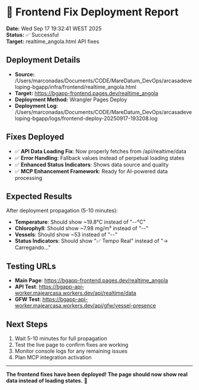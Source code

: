 # 🚀 Frontend Fix Deployment Report

**Date:** Wed Sep 17 19:32:41 WEST 2025  
**Status:** ✅ Successful  
**Target:** realtime_angola.html API fixes

## Deployment Details

- **Source:** /Users/marconadas/Documents/CODE/MareDatum_DevOps/arcasadeveloping-bgapp/infra/frontend/realtime_angola.html
- **Target:** https://bgapp-frontend.pages.dev/realtime_angola
- **Deployment Method:** Wrangler Pages Deploy
- **Deployment Log:** /Users/marconadas/Documents/CODE/MareDatum_DevOps/arcasadeveloping-bgapp/logs/frontend-deploy-20250917-193208.log

## Fixes Deployed

- ✅ **API Data Loading Fix**: Now properly fetches from /api/realtime/data
- ✅ **Error Handling**: Fallback values instead of perpetual loading states
- ✅ **Enhanced Status Indicators**: Shows data source and quality
- ✅ **MCP Enhancement Framework**: Ready for AI-powered data processing

## Expected Results

After deployment propagation (5-10 minutes):
- **Temperature**: Should show ~19.8°C instead of "--°C"
- **Chlorophyll**: Should show ~7.98 mg/m³ instead of "--"
- **Vessels**: Should show ~53 instead of "--"
- **Status Indicators**: Should show "✅ Tempo Real" instead of "→ Carregando..."

## Testing URLs

- **Main Page**: https://bgapp-frontend.pages.dev/realtime_angola
- **API Test**: https://bgapp-api-worker.majearcasa.workers.dev/api/realtime/data
- **GFW Test**: https://bgapp-api-worker.majearcasa.workers.dev/api/gfw/vessel-presence

## Next Steps

1. Wait 5-10 minutes for full propagation
2. Test the live page to confirm fixes are working
3. Monitor console logs for any remaining issues
4. Plan MCP integration activation

---

**The frontend fixes have been deployed! The page should now show real data instead of loading states.** 🎉
